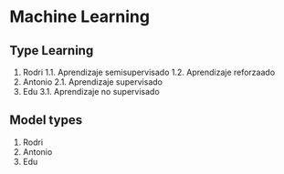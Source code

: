 # Machine Learning
## Type Learning

1. Rodri
1.1. Aprendizaje semisupervisado
1.2. Aprendizaje reforzaado
2. Antonio
2.1. Aprendizaje supervisado
3. Edu
3.1. Aprendizaje no supervisado

## Model types

1. Rodri
2. Antonio
3. Edu
